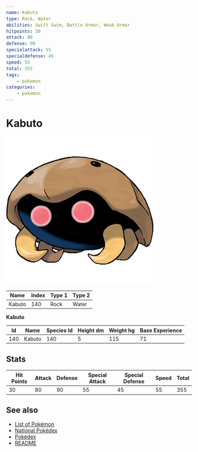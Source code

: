 ```yaml
---
name: Kabuto
type: Rock, Water
abilities: Swift Swim, Battle Armor, Weak Armor
hitpoints: 30
attack: 80
defense: 90
specialattack: 55
specialdefense: 45
speed: 55
total: 355
tags:
    - pokemon
categories:
    - pokemon
---
```


# Kabuto


![Kabuto](images/140.png)

| **Name** | **Index** | **Type 1** | **Type 2** |
|----|----|----|----|
| Kabuto | 140 | Rock | Water  |

**Kabuto** 




| **Id** | **Name** | **Species Id** | **Height dm** | **Weight hg** | **Base Experience** |
|--------|----------|----------------|------------|------------|---------------------|
| 140 | Kabuto | 140 | 5 | 115 | 71 |



## Stats

| **Hit Points** | **Attack** | **Defense** | **Special Attack** | **Special Defense** | **Speed** | **Total** |
|----------------|------------|-------------|--------------------|---------------------|-----------|-----------|
| 30 | 80 | 90 | 55 | 45 | 55 | 355 |

## See also

- [List of Pokémon](../pokemon.md)
- [National Pokédex](../national_pokedex.md)
- [Pokédex](../pokedex.md)
- [README](../README.md)
